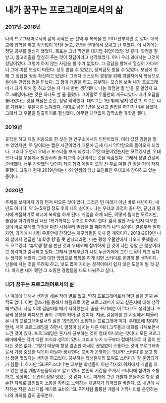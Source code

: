 # 내가 꿈꾸는 프로그래머로서의 삶

### 2017년-2018년
나의 프로그래머로서의 삶의 시작은 군 전역 후 복학을 한 2017년부터인 것 같다. 대학교에 입학을 하고 정신없이 1년을 놀고, 2년을 군대에서 보내고 난 후였다. 이 시기에는 정말 공부를 열심히 했었다. 목표는 그냥 막연한 대기업 취업이었던 것 같다. 학점을 잘 받고, 알고리즘을 열심히 푸는 것이 정답이라고 생각했었다. 아니 우리 과에서는 그것이 정답이었다. 그렇게 하지 않는 사람을 볼 수가 없었다. 그 정답을 향해서 열심히 가다보니 그에 따른 보상이 따랐다. 상도 받을 수 있었고, 장학금도 받을 수 있었다. 보상에 취해 그 정답을 점점 확신하고 있었다. 그러다 스스로의 성장을 위해 개발자에서 학생으로 돌아온 편입생 형을 만났다. 그 형이 개발을 하고, 공부하는 모습을 보며 내가 프로그래머가 되기 위해 잘 하고 있는 지 다시 한번 생각했다. 나는 학점만 잘 받을 줄 알았지 프로그래밍이라는 것은 하나도 할 줄 몰랐다. 그야말로 우물안의 개구리였다. 내가 오답을 쫓아왔다는 것을 깨달은 순간, 정말 막막했다. 대학교는 1년 밖에 남지 않았고, 학교는 나를 가둬두는 우물처럼 느껴졌다. 이대로 남은 1년을 보내고 졸업을 하기가 너무 싫었다. 그래서 그 우물을 탈출하기로 결심했다. 아무런 대책없이 갑작스런 휴학을 했다.

### 2019년
휴학을 하고 제일 처음으로 한 것은 한 연구소에서의 인턴이었다. 여러 값진 경험을 할 수 있었지만, 두 달이라는 짧은 시간이었기 때문에 금세 다시 막막함으로 돌아오게 되었다. 그러다 우연히 우테코 포스터를 보게 되었다. 무엇 때문이었는지는 모르겠지만, 우테코가 나를 우물에서 탈출시켜 줄 최고의 수단이라는 것을 직감했다. 그래서 정말 간절히 준비했다. 너무 간절했던 탓인지 최종 합격 메일이 오기 전 후로 며칠 간 잠을 거의 자지 못했다. 그렇게 현재 2019년에는 나의 인생의 터닝 포인트인 우테코에 참여하고 있는 중이다.

### 2020년
주제를 보자마자 가장 먼저 떠오른 것이 있다. 그것은 먼 미래가 아닌 바로 내년이다. 내년도 아니다. 약 3~5개월 정도 후의 나의 삶이다. 나는 우테코 과정이 끝나면, 끝남과 동시에 계절학기로 학교에 복학을 하게 된다. 취업을 하게 되든, 어떻게 될지는 모르지만, 졸업을 하기위해선 내년 1학기까지는 무조건 마쳐야 한다. 앞서 말한 가장 먼저 떠오른 것이 바로 우테코 과정을 마친 시점부터 졸업을 할 때까지의 나의 삶이다.
결론부터 말하자면, 과거에 나처럼 우물안에 갇혀있는 개구리들을 꺼내 줄 계획이다. 2018-2019년 나의 삶에서 언급한 ‘휴학생 형’을 못 만났더라면, 나는 평생 우물안에서 나오지 못했을지도 모르겠다. ‘휴학생 형’을 만난 것과 우테코에 참여하게 된 것이 나는 정말 큰 행운이라고 생각하고 감사하고 있다. 그래서 언제부턴가 나도 누군가에게 그런 도움이 되고 싶다는 생각을 해왔다. 그에 대한 방법으로 복학을 하게 되면 스터디를 운영해 볼 생각이다. 남들에 서는 것을 두려워 하고, 낯도 많이 가리는 성격이여서 쉽지 않은 도전이 될 것 같다. 하지만 내가 했던 그 소중한 경험들을 나도 나눠주고 싶다.

### 내가 꿈꾸는 프로그래머로서의 삶
난 미래에 대해서 생각을 해본 적이 별로 없고, 딱히 프로그래머로서 어떤 삶을 꿈꿔 본 적도 없다. 이번 글쓰기를 통해서 처음으로 어떤 프로그래머가 되고 싶은지에 대해 생각해보았다. 사실 이제 걸음마를 떼기 시작했는데, 꿈을 꾸기에는 이르다고도 생각한다. 조금씩 성장을 하다보면 꿈이 구체화 되어 갈 것이다.
지금, 걸음마를 뗀 시점에서 떠올려 본 나의 프로그래머로서의 삶은 ‘끊임없이 소통하는 프로그래머’이다. 우테코에 참여하면서, 페어 프로그래밍을 하면서, 열정이 넘치는 다른 여러 크루들과 대화를 나눠보면서 느낀 것이 있다. 프로그래밍은 혼자서 공부하는 것이 절대 아니라는 것이다. 모든 프로그래머에게는 각기 다른 지식과 생각이 있다. 그리고 누가 누구보다 절대적으로 더 많이 안다는 것은 없다. 그렇기 때문에 항상 겸손한 자세로 끊임없이 소통하는 것이 프로그래머로서 가장 중요한 덕목이 아닐까 생각한다.
포비가 운영하는 ‘SLiPP 스터디’를 보고 항상 정말 멋있다는 생각을 하고있다. 공부하는 학생들끼리 모여도 스터디가 잘 운영되기가 힘들다. 하지만 ‘SLiPP 스터디’는 대부분 학생들이 아닌 각자의 위치에서 개발을 하고 있는 현업 개발자분들이라고 알고 있다. 본인의 시간을 쪼개서 스터디에 참여해 소통하고, 성장하는 모습이 정말 멋있는 것 같다. 나도 미래에 그런 개발자 분들처럼 항상 겸손한 자세로 끊임없이 소통을 하려고 노력하는 개발자가 되어있길 바란다. 또 내년에 시작하는 작은 스터디를 계기로 포비의 ‘SLiPP’처럼 훌륭한 개발자 커뮤니티를 운영하는 나의 미래를 감히 꿈꿔본다. 

